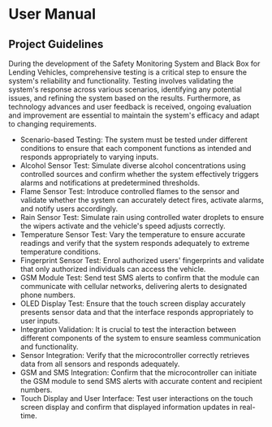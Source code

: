 # User Manual

## Project Guidelines
During the development of the Safety Monitoring System and Black Box for Lending Vehicles, comprehensive testing is a critical step to ensure the system's reliability and functionality. Testing involves validating the system's response across various scenarios, identifying any potential issues, and refining the system based on the results. Furthermore, as technology advances and user feedback is received, ongoing evaluation and improvement are essential to maintain the system's efficacy and adapt to changing requirements.
- Scenario-based Testing: The system must be tested under different conditions to ensure that each component functions as intended and responds appropriately to varying inputs.
- Alcohol Sensor Test: Simulate diverse alcohol concentrations using controlled sources and confirm whether the system effectively triggers alarms and notifications at predetermined thresholds.
- Flame Sensor Test: Introduce controlled flames to the sensor and validate whether the system can accurately detect fires, activate alarms, and notify users accordingly.
- Rain Sensor Test: Simulate rain using controlled water droplets to ensure the wipers activate and the vehicle's speed adjusts correctly.
- Temperature Sensor Test: Vary the temperature to ensure accurate readings and verify that the system responds adequately to extreme temperature conditions.
- Fingerprint Sensor Test: Enrol authorized users' fingerprints and validate that only authorized individuals can access the vehicle.
- GSM Module Test: Send test SMS alerts to confirm that the module can communicate with cellular networks, delivering alerts to designated phone numbers.
- OLED Display Test: Ensure that the touch screen display accurately presents sensor data and that the interface responds appropriately to user inputs.
- Integration Validation: It is crucial to test the interaction between different components of the system to ensure seamless communication and functionality.
- Sensor Integration: Verify that the microcontroller correctly retrieves data from all sensors and responds adequately.
- GSM and SMS Integration: Confirm that the microcontroller can initiate the GSM module to send SMS alerts with accurate content and recipient numbers.
- Touch Display and User Interface: Test user interactions on the touch screen display and confirm that displayed information updates in real-time.


